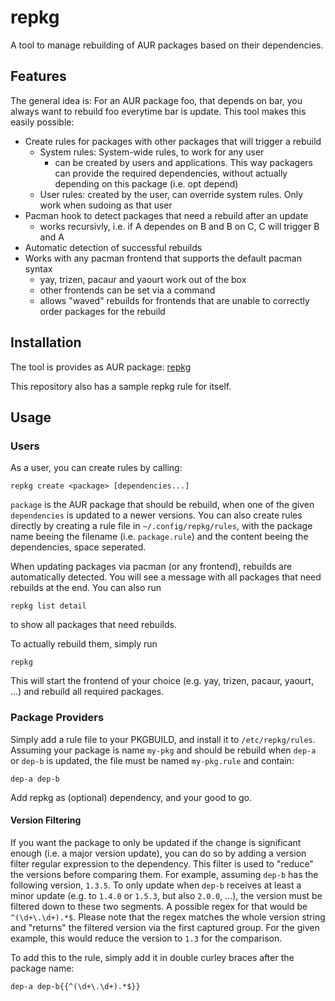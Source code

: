 # repkg
A tool to manage rebuilding of AUR packages based on their dependencies.

## Features
The general idea is: For an AUR package foo, that depends on bar, you always want to rebuild foo everytime bar is update. This tool makes this easily possible:

- Create rules for packages with other packages that will trigger a rebuild
	- System rules: System-wide rules, to work for any user
		- can be created by users and applications. This way packagers can provide the required dependencies, without actually depending on this package (i.e. opt depend)
	- User rules: created by the user, can override system rules. Only work when sudoing as that user
- Pacman hook to detect packages that need a rebuild after an update
	- works recursivly, i.e. if A dependes on B and B on C, C will trigger B and A
- Automatic detection of successful rebuilds
- Works with any pacman frontend that supports the default pacman syntax
	- yay, trizen, pacaur and yaourt work out of the box
	- other frontends can be set via a command
	- allows "waved" rebuilds for frontends that are unable to correctly order packages for the rebuild

## Installation
The tool is provides as AUR package: [repkg](https://aur.archlinux.org/packages/repkg)

This repository also has a sample repkg rule for itself.

## Usage
### Users
As a user, you can create rules by calling:
```
repkg create <package> [dependencies...]
```
`package` is the AUR package that should be rebuild, when one of the given `dependencies` is updated to a newer versions. You can also create rules directly by creating a rule file in `~/.config/repkg/rules`, with the package name beeing the filename (i.e. `package.rule`) and the content beeing the dependencies, space seperated.

When updating packages via pacman (or any frontend), rebuilds are automatically detected. You will see a message with all packages that need rebuilds at the end. You can also run 
```
repkg list detail
```
to show all packages that need rebuilds.

To actually rebuild them, simply run
```
repkg
```
This will start the frontend of your choice (e.g. yay, trizen, pacaur, yaourt, ...) and rebuild all required packages. 

### Package Providers
Simply add a rule file to your PKGBUILD, and install it to `/etc/repkg/rules`. Assuming your package is name `my-pkg` and should be rebuild when `dep-a` or `dep-b` is updated, the file must be named `my-pkg.rule` and contain:
```
dep-a dep-b
```

Add repkg as (optional) dependency, and your good to go.

#### Version Filtering
If you want the package to only be updated if the change is significant enough (i.e. a major version update), you can do so by adding a version filter regular expression to the dependency. This filter is used to "reduce" the versions before comparing them. For example, assuming `dep-b` has the following version, `1.3.5`. To only update when `dep-b` receives at least a minor update (e.g. to `1.4.0` or `1.5.3`, but also `2.0.0`, ...), the version must be filtered down to these two segments. A possible regex for that would be `^(\d+\.\d+).*$`. Please note that the regex matches the
whole version string and "returns" the filtered version via the first captured group. For the given example, this would reduce the version to `1.3` for the comparison.

To add this to the rule, simply add it in double curley braces after the package name:
```
dep-a dep-b{{^(\d+\.\d+).*$}}
```